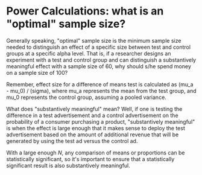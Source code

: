 # Power Calculations: what is an "optimal" sample size?

Generally speaking, "optimal" sample size is the minimum sample size needed to distinguish an effect of a specific size between test and control groups at a specific alpha level. That is, if a researcher designs an experiment with a test and control group and can distinguish a  substantively meaningful effect with a sample size of 60, why should s/he spend money on a sample size of 100?

Remember, effect size for a difference of means test is calculated as \(mu_a - mu_0\) / \(sigma\), where mu_a represents the mean from the test group, and mu_0 represents the control group, assuming a pooled variance.

What does "substantively meaningful" mean? Well, if one is testing the difference in a test advertisement and a control advertisement on the probability of a consumer purchasing a product, "substantively meaningful" is when the effect is large enough that it makes sense to deploy the test advertisement based on the amount of additional revenue that will be generated by using the test ad versus the control ad.

With a large enough *N*, any comparison of means or proportions can be statistically significant, so it's important to ensure that a statistically significant result is also substantively meaningful.
